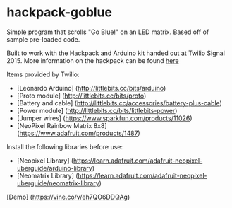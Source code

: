 # hackpack-goblue

Simple program that scrolls "Go Blue!" on an LED matrix. Based off of sample pre-loaded code.

Built to work with the Hackpack and Arduino kit handed out at Twilio Signal 2015. More information on the hackpack can be found [here](https://www.twilio.com/blog/2015/05/how-to-build-your-own-hackpack.html)

Items provided by Twilio:
* [Leonardo Arduino] (http://littlebits.cc/bits/arduino)
* [Proto module] (http://littlebits.cc/bits/proto)
* [Battery and cable] (http://littlebits.cc/accessories/battery-plus-cable)
* [Power module] (http://littlebits.cc/bits/littlebits-power)
* [Jumper wires] (https://www.sparkfun.com/products/11026)
* [NeoPixel Rainbow Matrix 8x8] (https://www.adafruit.com/products/1487)

Install the following libraries before use:
* [Neopixel Library] (https://learn.adafruit.com/adafruit-neopixel-uberguide/arduino-library)
* [Neomatrix Library] (https://learn.adafruit.com/adafruit-neopixel-uberguide/neomatrix-library)

[Demo] (https://vine.co/v/eh7QO6DDQAg)
